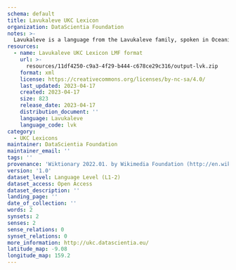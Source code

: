 ```yaml
---
schema: default
title: Lavukaleve UKC Lexicon
organization: DataScientia Foundation
notes: >-
  Lavukaleve is a language from the Lavukaleve family, spoken in Oceania. The UKC Lexicon of Lavukaleve is represented as a lexico-semantic network. It consists of words, word senses, synsets, as well as sense-level and synset-level relationships.
resources:
  - name: Lavukaleve UKC Lexicon LMF format
    url: >-
      resources/11df4250-c9a3-4f29-b444-c678ce29c316/output-lvk.zip
    format: xml
    license: https://creativecommons.org/licenses/by-nc-sa/4.0/
    last_updated: 2023-04-17
    created: 2023-04-17
    size: 823
    release_date: 2023-04-17
    distribution_document: ''
    language: Lavukaleve
    language_code: lvk
category:
  - UKC Lexicons
maintainer: DataScientia Foundation
maintainer_email: ''
tags: ''
provenance: 'Wiktionary 2022.01. by Wikimedia Foundation (http://en.wiktionary.org); Princeton WordNet 2.1 by Princeton University (https://wordnet.princeton.edu)'
version: '1.0'
dataset_level: Language Level (L1-2)
dataset_access: Open Access
dataset_description: ''
landing_page: ''
date_of_collection: ''
words: 2
synsets: 2
senses: 2
sense_relations: 0
synset_relations: 0
more_information: http://ukc.datascientia.eu/
latitude_map: -9.08
longitude_map: 159.2
---
```

